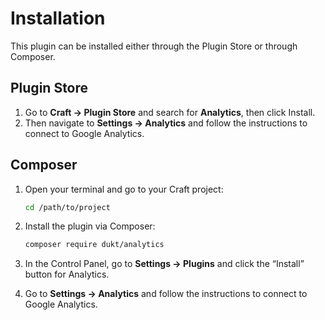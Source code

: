 # Installation

This plugin can be installed either through the Plugin Store or through Composer.

## Plugin Store

1. Go to **Craft → Plugin Store** and search for **Analytics**, then click Install.
2. Then navigate to **Settings → Analytics** and follow the instructions to connect to Google Analytics.

## Composer

1. Open your terminal and go to your Craft project:
    ```bash
    cd /path/to/project
    ```

2. Install the plugin via Composer:
    ```bash
    composer require dukt/analytics
    ```

3. In the Control Panel, go to **Settings → Plugins** and click the “Install” button for Analytics.

4. Go to **Settings → Analytics** and follow the instructions to connect to Google Analytics.